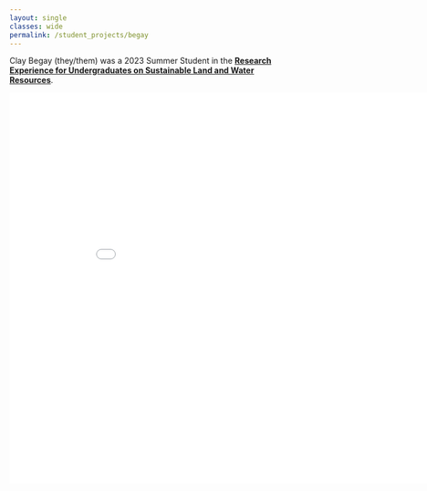 ```yaml
---
layout: single
classes: wide
permalink: /student_projects/begay
---
```

<p>Clay Begay (they/them) was a 2023 Summer Student in the <a href="https://reuslawr.org/"><b>Research Experience for Undergraduates on Sustainable Land and Water Resources</b></a>.</p>
<embed src="/assets/pdf/begay_poster.pdf" type="application/pdf" width="904px" height="685px" />